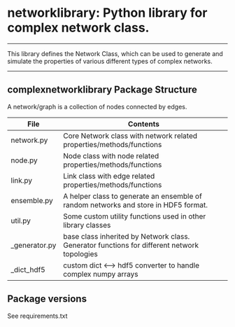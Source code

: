 # networklibrary: Python library for complex network class.

---

This library defines the Network Class, which can be used to generate and simulate the properties of various different types of complex networks.

---

## complexnetworklibrary Package Structure
A network/graph is a collection of nodes connected by edges. 

| File           | Contents                                                                                    |
|----------------|---------------------------------------------------------------------------------------------|
| network.py     | Core Network class with network related properties/methods/functions                        |
| node.py        | Node class with node related properties/methods/functions                                   |
| link.py        | Link class with edge related properties/methods/functions                                   | 
| ensemble.py    | A helper class to generate an ensemble of random networks and store in HDF5 format.         |
| util.py        | Some custom utility functions used in other library classes                                 |
| _generator.py  | base class inherited by Network class. Generator functions for different network topologies |
| _dict_hdf5     | custom dict <--> hdf5 converter to handle complex numpy arrays                              |


## Package versions
See requirements.txt